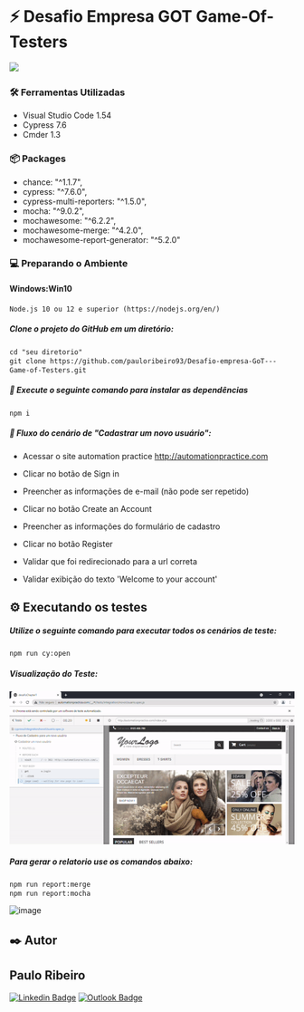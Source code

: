 # :zap: Desafio Empresa GOT Game-Of-Testers


<img src="https://github.com/pauloribeiro93/Desafio-empresa-GoT---Game-of-Testers/blob/master/img-readme/QAGOT.gif"/>

### 🛠️ Ferramentas Utilizadas

- Visual Studio Code 1.54 
- Cypress 7.6
- Cmder 1.3

### :package: Packages 

- chance: "^1.1.7",
- cypress: "^7.6.0",
- cypress-multi-reporters: "^1.5.0",
- mocha: "^9.0.2",
- mochawesome: "^6.2.2",
- mochawesome-merge: "^4.2.0",
- mochawesome-report-generator: "^5.2.0"

### :computer: Preparando o Ambiente

#### Windows:Win10
```
Node.js 10 ou 12 e superior (https://nodejs.org/en/)
```


##### Clone o projeto do GitHub em um diretório:

```
cd "seu diretorio"
git clone https://github.com/pauloribeiro93/Desafio-empresa-GoT---Game-of-Testers.git

```

##### :runner: Execute o seguinte comando para instalar as dependências

```
npm i
```

##### :memo: Fluxo do cenário de "Cadastrar um novo usuário":

- Acessar o site automation practice http://automationpractice.com

- Clicar no botão de Sign in

- Preencher as informações de e-mail (não pode ser repetido)

- Clicar no botão Create an Account

- Preencher as informações do formulário de cadastro

- Clicar no botão Register

- Validar que foi redirecionado para a url correta

- Validar exibição do texto 'Welcome to your account'


## ⚙️ Executando os testes

##### Utilize o seguinte comando para executar todos os cenários de teste: 

``````
npm run cy:open
``````

##### Visualização do Teste:

<img src="https://github.com/pauloribeiro93/Desafio-empresa-GoT---Game-of-Testers/blob/master/img-readme/RunnGOT.gif"/>

##### Para gerar o relatorio use os comandos abaixo: 

``````
npm run report:merge
npm run report:mocha
``````

![image](https://user-images.githubusercontent.com/40372913/124516133-66e57700-ddb7-11eb-9811-6dfa3d4a99cb.png)


## ✒️ Autor


## Paulo Ribeiro

[![Linkedin Badge](https://img.shields.io/badge/-Paulo-blue?style=flat-square&logo=Linkedin&logoColor=white&link=https://www.linkedin.com/in/ribeiro-paulo/)](https://www.linkedin.com/in/ribeiro-paulo/) 
[![Outlook Badge](https://img.shields.io/badge/-Paulo_Ribeiro-0078d4?style=flat-square&logo=microsoft-outlook&logoColor=white&link=mailto:pauloribeiro93@hotmail.com)](mailto:pauloribeiro93@hotmail.com)

